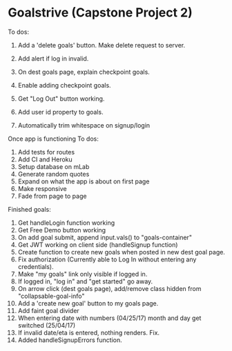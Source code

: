 Goalstrive (Capstone Project 2)
================================

To dos:
1. Add a 'delete goals' button. Make delete request to server.
1. Add alert if log in invalid.
1. On dest goals page, explain checkpoint goals.

1. Enable adding checkpoint goals.
1. Get "Log Out" button working.
1. Add user id property to goals.
1. Automatically trim whitespace on signup/login

Once app is functioning To dos:

1. Add tests for routes
1. Add CI and Heroku
1. Setup database on mLab
1. Generate random quotes 
1. Expand on what the app is about on first page
1. Make responsive
1. Fade from page to page

Finished goals: 

1. Get handleLogin function working
1. Get Free Demo button working
1. On add goal submit, append input.vals() to "goals-container"
1. Get JWT working on client side (handleSignup function)
1. Create function to create new goals when posted in new dest goal page.
1. Fix authorization (Currently able to Log In without entering any credentials).
1. Make "my goals" link only visible if logged in.
1. If logged in, "log in" and "get started" go away.
1. On arrow click (dest goals page), add/remove class hidden from "collapsable-goal-info"
1. Add a 'create new goal' button to my goals page.
1. Add faint goal divider
1. When entering date with numbers (04/25/17) month and day get switched (25/04/17)
1. If invalid date/eta is entered, nothing renders. Fix.
1. Added handleSignupErrors function.